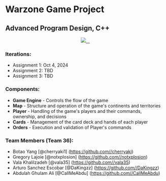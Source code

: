 # Warzone Game Project
## Advanced Program Design, C++

<p align="center">
  <a aria-label="Github" href="#">
    <img src="https://img.shields.io/badge/GitHub-100000?style=for-the-badge&logo=github&logoColor=white">
  </a>
  <a aria-label="Postgres" href="#">
    <img alt="" src="https://img.shields.io/badge/c++-%2300599C.svg?style=for-the-badge&logo=c%2B%2B&logoColor=white">
  </a>
  <a aria-label="Elastic Search" href="#">
    <img alt="" src="https://img.shields.io/badge/CLion-black?style=for-the-badge&logo=clion&logoColor=white">
  </a>
      <a aria-label="markdown" href="#">
    <img alt="" src="https://img.shields.io/badge/CMake-%23008FBA.svg?style=for-the-badge&logo=cmake&logoColor=white">
  </a>
</p>

### Iterations:
* Assignment 1: Oct 4, 2024
* Assignment 2: TBD
* Assignment 3: TBD

### Components:
* **Game Engine** - Controls the flow of the game
* **Map** - Structure and operation of the game's continents and territories
* **Player** - Handling of the game's players and their commands, ownership, and decisions
* **Cards** - Management of the card deck and hands of each player
* **Orders** - Execution and validation of Player's commands

### Team Members (Team 36):
- Botao Yang [@cherryaki1] (https://github.com//cherryaki)
- Gregory Lajoie [@notxplosion] (https://github.com//notxplosion)
- Vala Khalilzadeh [@vala35] (https://github.com//vala35)
- Arturo Sanchez Escobar [@DaKingzz] (https://github.com//DaKingzz)
- Abdulah Ghulam Ali [@CallMeAbdu] (https://github.com//CallMeAbdu)


